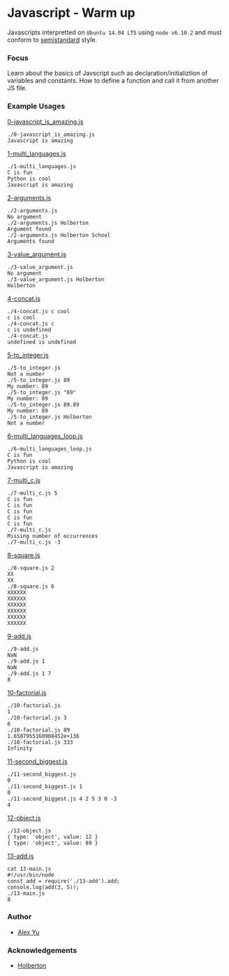 # Javascript - Warm up

Javascripts interpretted on `Ubuntu 14.04 LTS` using `node v6.10.2` and must conform to [semistandard](https://github.com/Flet/semistandard) style.

### Focus
Learn about the basics of Javscript such as declaration/initializtion of variables and constants. How to define a function and call it from another JS file.

### Example Usages

[0-javascript_is_amazing.js](https://github.com/AlexYu01/holbertonschool-higher_level_programming/blob/master/0x12-javascript-warm_up/0-javascript_is_amazing.js)
```
./0-javascript_is_amazing.js 
Javascript is amazing
```
[1-multi_languages.js](https://github.com/AlexYu01/holbertonschool-higher_level_programming/blob/master/0x12-javascript-warm_up/1-multi_languages.js)
```
./1-multi_languages.js 
C is fun
Python is cool
Javascript is amazing
```
[2-arguments.js](https://github.com/AlexYu01/holbertonschool-higher_level_programming/blob/master/0x12-javascript-warm_up/2-arguments.js)
```
./2-arguments.js 
No argument
./2-arguments.js Holberton
Argument found
./2-arguments.js Holberton School
Arguments found
```
[3-value_argument.js](https://github.com/AlexYu01/holbertonschool-higher_level_programming/blob/master/0x12-javascript-warm_up/3-value_argument.js)
```
./3-value_argument.js 
No argument
./3-value_argument.js Holberton
Holberton
```
[4-concat.js](https://github.com/AlexYu01/holbertonschool-higher_level_programming/blob/master/0x12-javascript-warm_up/4-concat.js)
```
./4-concat.js c cool
c is cool
./4-concat.js c 
c is undefined
./4-concat.js
undefined is undefined
```
[5-to_integer.js](https://github.com/AlexYu01/holbertonschool-higher_level_programming/blob/master/0x12-javascript-warm_up/5-to_integer.js)
```
./5-to_integer.js 
Not a number
./5-to_integer.js 89
My number: 89
./5-to_integer.js "89"
My number: 89
./5-to_integer.js 89.89
My number: 89
./5-to_integer.js Holberton
Not a number
```
[6-multi_languages_loop.js](https://github.com/AlexYu01/holbertonschool-higher_level_programming/blob/master/0x12-javascript-warm_up/6-multi_languages_loop.js)
```
./6-multi_languages_loop.js 
C is fun
Python is cool
Javascript is amazing
```
[7-multi_c.js](https://github.com/AlexYu01/holbertonschool-higher_level_programming/blob/master/0x12-javascript-warm_up/7-multi_c.js)
```
./7-multi_c.js 5
C is fun
C is fun
C is fun
C is fun
C is fun
./7-multi_c.js 
Missing number of occurrences
./7-multi_c.js -3
```
[8-square.js](https://github.com/AlexYu01/holbertonschool-higher_level_programming/blob/master/0x12-javascript-warm_up/8-square.js)
```
./8-square.js 2
XX
XX
./8-square.js 6
XXXXXX
XXXXXX
XXXXXX
XXXXXX
XXXXXX
XXXXXX
```
[9-add.js](https://github.com/AlexYu01/holbertonschool-higher_level_programming/blob/master/0x12-javascript-warm_up/9-add.js)
```
./9-add.js 
NaN
./9-add.js 1
NaN
./9-add.js 1 7
8
```
[10-factorial.js](https://github.com/AlexYu01/holbertonschool-higher_level_programming/blob/master/0x12-javascript-warm_up/10-factorial.js)
```
./10-factorial.js 
1
./10-factorial.js 3
6
./10-factorial.js 89
1.6507955160908452e+136
./10-factorial.js 333
Infinity
```
[11-second_biggest.js](https://github.com/AlexYu01/holbertonschool-higher_level_programming/blob/master/0x12-javascript-warm_up/11-second_biggest.js)
```
./11-second_biggest.js 
0
./11-second_biggest.js 1
0
./11-second_biggest.js 4 2 5 3 0 -3
4
```
[12-object.js](https://github.com/AlexYu01/holbertonschool-higher_level_programming/blob/master/0x12-javascript-warm_up/12-object.js)
```
./12-object.js
{ type: 'object', value: 12 }
{ type: 'object', value: 89 }
```
[13-add.js](https://github.com/AlexYu01/holbertonschool-higher_level_programming/blob/master/0x12-javascript-warm_up/13-add.js)
```
cat 13-main.js
#!/usr/bin/node
const add = require('./13-add').add;
console.log(add(3, 5));
./13-main.js
8
```
### Author
- [Alex Yu](https://github.com/AlexYu01)
### Acknowledgements
- [Holberton](https://www.holbertonschool.com/)
